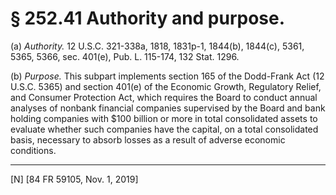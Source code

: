 # § 252.41   Authority and purpose.

(a) *Authority.* 12 U.S.C. 321-338a, 1818, 1831p-1, 1844(b), 1844(c), 5361, 5365, 5366, sec. 401(e), Pub. L. 115-174, 132 Stat. 1296.


(b) *Purpose.* This subpart implements section 165 of the Dodd-Frank Act (12 U.S.C. 5365) and section 401(e) of the Economic Growth, Regulatory Relief, and Consumer Protection Act, which requires the Board to conduct annual analyses of nonbank financial companies supervised by the Board and bank holding companies with $100 billion or more in total consolidated assets to evaluate whether such companies have the capital, on a total consolidated basis, necessary to absorb losses as a result of adverse economic conditions.



---

[N] [84 FR 59105, Nov. 1, 2019]





